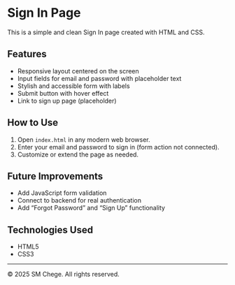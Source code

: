 # Sign In Page

This is a simple and clean Sign In page created with HTML and CSS.

## Features

- Responsive layout centered on the screen
- Input fields for email and password with placeholder text
- Stylish and accessible form with labels
- Submit button with hover effect
- Link to sign up page (placeholder)

## How to Use

1. Open `index.html` in any modern web browser.
2. Enter your email and password to sign in (form action not connected).
3. Customize or extend the page as needed.

## Future Improvements

- Add JavaScript form validation
- Connect to backend for real authentication
- Add “Forgot Password” and “Sign Up” functionality

## Technologies Used

- HTML5
- CSS3

---

© 2025 SM Chege. All rights reserved.
